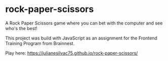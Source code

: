 # rock-paper-scissors

A Rock Paper Scissors game where you can bet with the computer and see who's the best!

This project was build with JavaScript as an assignment for the Frontend Training Program from Brainnest.

Play here: https://julianesilvac75.github.io/rock-paper-scissors/
